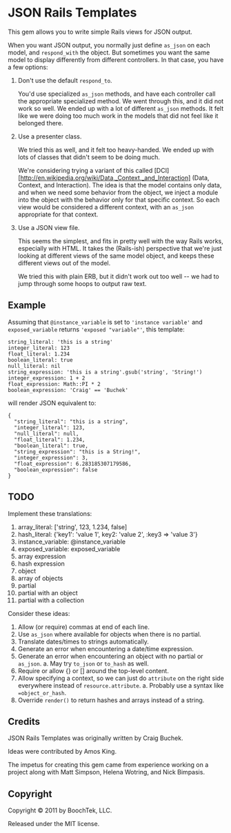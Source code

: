 JSON Rails Templates
====================

This gem allows you to write simple Rails views for JSON output.

When you want JSON output, you normally just define ``as_json`` on each
model, and ``respond_with`` the object. But sometimes you want the same
model to display differently from different controllers. In that case,
you have a few options:

1. Don't use the default ``respond_to``.

   You'd use specialized ``as_json`` methods, and have each controller
   call the appropriate specialized method. We went through this, and it
   did not work so well. We ended up with a lot of different ``as_json``
   methods. It felt like we were doing too much work in the models that
   did not feel like it belonged there.

1. Use a presenter class.

   We tried this as well, and it felt too heavy-handed. We ended up with
   lots of classes that didn't seem to be doing much.

   We're considering trying a variant of this called [DCI][http://en.wikipedia.org/wiki/Data,_Context,_and_Interaction]
   (Data, Context, and Interaction). The idea is that the model contains
   only data, and when we need some behavior from the object, we inject a
   module into the object with the behavior only for that specific
   context. So each view would be considered a different context, with an
   ``as_json`` appropriate for that context.

1. Use a JSON view file.

   This seems the simplest, and fits in pretty well with the way Rails
   works, especially with HTML. It takes the (Rails-ish) perspective that
   we're just looking at different views of the same model object, and
   keeps these different views out of the model.

   We tried this with plain ERB, but it didn't work out too well -- we
   had to jump through some hoops to output raw text.


## Example ##

Assuming that ``@instance_variable`` is set to ``'instance variable'``
and ``exposed_variable`` returns ``'exposed "variable"'``,
this template:

    string_literal: 'this is a string'
    integer_literal: 123
    float_literal: 1.234
    boolean_literal: true
    null_literal: nil
    string_expression: 'this is a string'.gsub('string', 'String!')
    integer_expression: 1 + 2
    float_expression: Math::PI * 2
    boolean_expression: 'Craig' == 'Buchek'

will render JSON equivalent to:

    {
      "string_literal": "this is a string",
      "integer_literal": 123,
      "null_literal": null,
      "float_literal": 1.234,
      "boolean_literal": true,
      "string_expression": "this is a String!",
      "integer_expression": 3,
      "float_expression": 6.283185307179586,
      "boolean_expression": false
    }


## TODO ##

Implement these translations:

1. array_literal: ['string', 123, 1.234, false]
1. hash_literal: {'key1': 'value 1', key2: 'value 2', :key3 => 'value 3'}
1. instance_variable: @instance_variable
1. exposed_variable: exposed_variable
1. array expression
1. hash expression
1. object
1. array of objects
1. partial
1. partial with an object
1. partial with a collection

Consider these ideas:

1. Allow (or require) commas at end of each line.
1. Use ``as_json`` where available for objects when there is no partial.
1. Translate dates/times to strings automatically.
1. Generate an error when encountering a date/time expression.
1. Generate an error when encountering an object with no partial or ``as_json``.
    a. May try ``to_json`` or ``to_hash`` as well.
1. Require or allow {} or [] around the top-level content.
1. Allow specifying a context, so we can just do ``attribute`` on the right side everywhere instead of ``resource.attribute``.
    a. Probably use a syntax like ``=object_or_hash``.
1. Override ``render()`` to return hashes and arrays instead of a string.


## Credits ##

JSON Rails Templates was originally written by Craig Buchek.

Ideas were contributed by Amos King.

The impetus for creating this gem came from experience working on a
project along with Matt Simpson, Helena Wotring, and Nick Bimpasis.


## Copyright ##

Copyright © 2011 by BoochTek, LLC.

Released under the MIT license.
